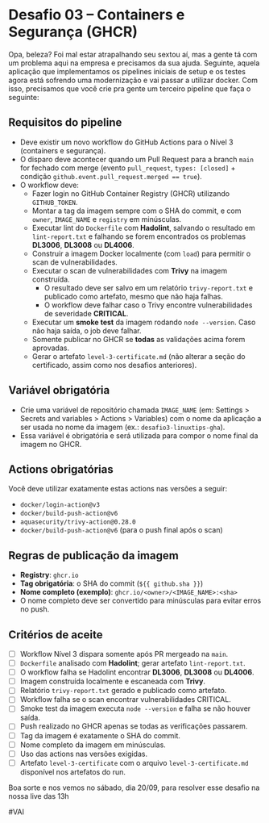 # Desafio 03 – Containers e Segurança (GHCR)

Opa, beleza? Foi mal estar atrapalhando seu sextou aí, mas a gente tá com um problema aqui na empresa e precisamos da sua ajuda. Seguinte, aquela aplicação que implementamos os pipelines iniciais de setup e os testes agora está sofrendo uma modernização e vai passar a utilizar docker. Com isso, precisamos que você crie pra gente um terceiro pipeline que faça o seguinte:

## Requisitos do pipeline

- Deve existir um novo workflow do GitHub Actions para o Nível 3 (containers e segurança).
- O disparo deve acontecer quando um Pull Request para a branch `main` for fechado com merge (evento `pull_request`, `types: [closed]` + condição `github.event.pull_request.merged == true`).
- O workflow deve:
  - Fazer login no GitHub Container Registry (GHCR) utilizando `GITHUB_TOKEN`.
  - Montar a tag da imagem sempre com o SHA do commit, e com `owner`, `IMAGE_NAME` e `registry` em minúsculas.
  - Executar lint do `Dockerfile` com **Hadolint**, salvando o resultado em `lint-report.txt` e falhando se forem encontrados os problemas **DL3006**, **DL3008** ou **DL4006**.
  - Construir a imagem Docker localmente (com `load`) para permitir o scan de vulnerabilidades.
  - Executar o scan de vulnerabilidades com **Trivy** na imagem construída.
    - O resultado deve ser salvo em um relatório `trivy-report.txt` e publicado como artefato, mesmo que não haja falhas.
    - O workflow deve falhar caso o Trivy encontre vulnerabilidades de severidade **CRITICAL**.
  - Executar um **smoke test** da imagem rodando `node --version`. Caso não haja saída, o job deve falhar.
  - Somente publicar no GHCR se **todas** as validações acima forem aprovadas.
  - Gerar o artefato `level-3-certificate.md` (não alterar a seção do certificado, assim como nos desafios anteriores).

## Variável obrigatória

- Crie uma variável de repositório chamada `IMAGE_NAME` (em: Settings > Secrets and variables > Actions > Variables) com o nome da aplicação a ser usada no nome da imagem (ex.: `desafio3-linuxtips-gha`).
- Essa variável é obrigatória e será utilizada para compor o nome final da imagem no GHCR.

## Actions obrigatórias

Você deve utilizar exatamente estas actions nas versões a seguir:

- `docker/login-action@v3`
- `docker/build-push-action@v6`
- `aquasecurity/trivy-action@0.28.0`
- `docker/build-push-action@v6` (para o push final após o scan)

## Regras de publicação da imagem

- **Registry**: `ghcr.io`
- **Tag obrigatória**: o SHA do commit (`${{ github.sha }}`)
- **Nome completo (exemplo)**: `ghcr.io/<owner>/<IMAGE_NAME>:<sha>`
- O nome completo deve ser convertido para minúsculas para evitar erros no push.

## Critérios de aceite

- [ ] Workflow Nível 3 dispara somente após PR mergeado na `main`.
- [ ] `Dockerfile` analisado com **Hadolint**; gerar artefato `lint-report.txt`.
- [ ] O workflow falha se Hadolint encontrar **DL3006**, **DL3008** ou **DL4006**.
- [ ] Imagem construída localmente e escaneada com **Trivy**.
- [ ] Relatório `trivy-report.txt` gerado e publicado como artefato.
- [ ] Workflow falha se o scan encontrar vulnerabilidades CRITICAL.
- [ ] Smoke test da imagem executa `node --version` e falha se não houver saída.
- [ ] Push realizado no GHCR apenas se todas as verificações passarem.
- [ ] Tag da imagem é exatamente o SHA do commit.
- [ ] Nome completo da imagem em minúsculas.
- [ ] Uso das actions nas versões exigidas.
- [ ] Artefato `level-3-certificate` com o arquivo `level-3-certificate.md` disponível nos artefatos do run.

Boa sorte e nos vemos no sábado, dia 20/09, para resolver esse desafio na nossa live das 13h

#VAI
